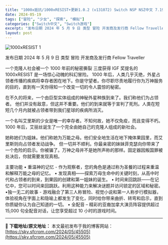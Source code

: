 ```yaml
---
title: "1000x抵抗/1000xRESIST+更新1.0.2 (v131072) Switch NSP NSZ中文 7.19G"
date: 2024-05-19
tags: ["冒险", "少女", "探索", "模拟"]
categories: ["Switch中文", "Switch游戏"]
excerpt: "发布日期 2024 年 5 月 9 日 类型 冒险 开发商及发行商 Fellow Traveller 一个克隆人社会被一个 1000 年前的秘密撕裂 三度获得 IGF 奖提名的 1000xRESIST 是一场惊心动魄的科幻冒险。 1000 年后，人类几乎灭绝，外星占领者传播的疾病将幸存者困在地下。你&hellip;"
layout: post
---
```


<img class="aligncenter" src="https://sky.sfcrom.com/wp-content/uploads/2024/05/20240519221951-8fde3.jpeg" alt="1000xRESIST 1" />

发布日期 2024 年 5 月 9 日
类型 冒险
开发商及发行商 Fellow Traveller

一个克隆人社会被一个 1000 年前的秘密撕裂
三度获得 IGF 奖提名的 1000xRESIST 是一场惊心动魄的科幻冒险。 1000 年后，人类几乎灭绝，外星占领者传播的疾病将幸存者困在地下。你是守望者。你尽职尽责地履行你为万神服务的目的，直到有一天你得知一个改变一切的令人震惊的秘密。

在不久的将来，一个由巨型实体组成的神秘外星种族到来了。我们称他们为占领者。
他们并没有敌意，但这并不重要。他们的到来就等于宣判了死刑。人类在短短几个月内就被占领者带到我们星球的疾病所消灭。

一个名叫艾里斯的少女是唯一的幸存者。不知何故，她不仅免疫，而且变得不朽。
1000 年后，艾丽丝诞生了一个完全由她自己的克隆人组成的新社会。

她称她们为姐妹。他们称她为万能之母。他们安全地生活在地下掩体果园里，而艾里斯则向占领者发动战争。
但一切并不顺利。你最亲密的妹妹菲克瑟向你带来了一个危险的启示。你被骗了。万神之母并不是她所声称的那样。固定器因叛国罪被处决后，你就需要发现真相。

主要功能
• 重温神的记忆 - 作为观察者，您的角色是通过称为圣餐的过程来重温和解释万能之母的记忆。
• 发现真相——探索万母生命中的关键时刻，从高中时代和占领者的到来，到果园的创建和第一姐妹的诞生。
• 时间来回跳跃——在记忆中，您可以时间来回跳跃。利用这种能力来解决谜题并访问锁定的区域和秘密。
•独一无二的故事 - 游戏融合了第三人称冒险、视觉小说和第一人称步行模拟器，体验视角在字面上和隐喻上都发生了变化，同时给你带来曲折、转弯和启示，直到你质疑你认为自己知道的一切。
• 全配音 – 精彩的亚裔加拿大演员阵容提供超过 15,000 句全配音对话，让您享受超过 10 小时的游戏时间。

---
📖 **下载地址/原文地址：** 本文最初发布于我的博客网站：[https://sky.sfcrom.com/2024/05/45505](https://sky.sfcrom.com/2024/05/45505)
